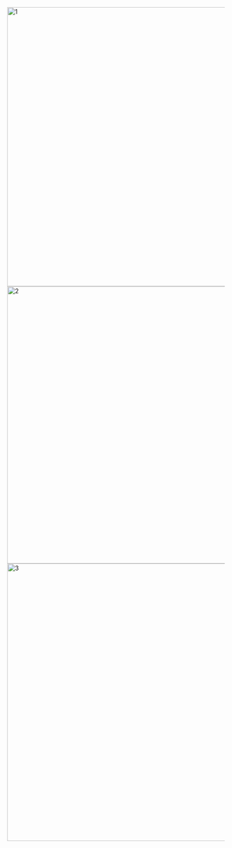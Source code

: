 <img width="1355" height="646" alt="1" src="https://github.com/user-attachments/assets/f5ab8f16-027c-48f4-8ff4-37bb7ea1a459" />
<img width="1351" height="641" alt="2" src="https://github.com/user-attachments/assets/14f10a44-9761-48e7-affd-c1b70377e811" />
<img width="1357" height="642" alt="3" src="https://github.com/user-attachments/assets/da5cbd0a-cd2e-4931-a5ce-6ad409026279" />
